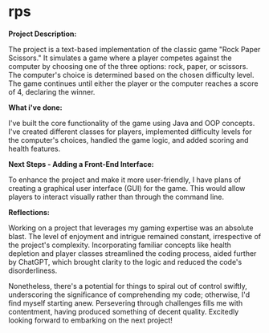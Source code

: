 # rps

**Project Description:**

The project is a text-based implementation of the classic game "Rock Paper Scissors." It simulates a game where a player competes against the computer by choosing one of the three options: rock, paper, or scissors. The computer's choice is determined based on the chosen difficulty level. The game continues until either the player or the computer reaches a score of 4, declaring the winner.

**What i've done:**

I've built the core functionality of the game using Java and OOP concepts. I've created different classes for players, implemented difficulty levels for the computer's choices, handled the game logic, and added scoring and health features.

**Next Steps - Adding a Front-End Interface:**

To enhance the project and make it more user-friendly, I have plans of creating a graphical user interface (GUI) for the game. This would allow players to interact visually rather than through the command line. 

**Reflections:**

Working on a project that leverages my gaming expertise was an absolute blast. The level of enjoyment and intrigue remained constant, irrespective of the project's complexity. Incorporating familiar concepts like health depletion and player classes streamlined the coding process, aided further by ChatGPT, which brought clarity to the logic and reduced the code's disorderliness. 

Nonetheless, there's a potential for things to spiral out of control swiftly, underscoring the significance of comprehending my code; otherwise, I'd find myself starting anew. Persevering through challenges fills me with contentment, having produced something of decent quality. Excitedly looking forward to embarking on the next project!
